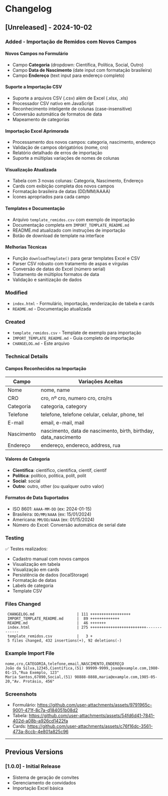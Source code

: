 # Changelog

## [Unreleased] - 2024-10-02

### Added - Importação de Remidos com Novos Campos

#### Novos Campos no Formulário
- Campo **Categoria** (dropdown: Científica, Política, Social, Outro)
- Campo **Data de Nascimento** (date input com formatação brasileira)
- Campo **Endereço** (text input para endereço completo)

#### Suporte a Importação CSV
- Suporte a arquivos CSV (.csv) além de Excel (.xlsx, .xls)
- Processador CSV nativo em JavaScript
- Reconhecimento inteligente de colunas (case-insensitive)
- Conversão automática de formatos de data
- Mapeamento de categorias

#### Importação Excel Aprimorada
- Processamento dos novos campos: categoria, nascimento, endereço
- Validação de campos obrigatórios (nome, cro)
- Relatório detalhado de erros de importação
- Suporte a múltiplas variações de nomes de colunas

#### Visualização Atualizada
- Tabela com 3 novas colunas: Categoria, Nascimento, Endereço
- Cards com exibição completa dos novos campos
- Formatação brasileira de datas (DD/MM/AAAA)
- Ícones apropriados para cada campo

#### Templates e Documentação
- Arquivo `template_remidos.csv` com exemplo de importação
- Documentação completa em `IMPORT_TEMPLATE_README.md`
- README.md atualizado com instruções de importação
- Botão de download de template na interface

#### Melhorias Técnicas
- Função `downloadTemplate()` para gerar templates Excel e CSV
- Parser CSV robusto com tratamento de aspas e vírgulas
- Conversão de datas do Excel (número serial)
- Tratamento de múltiplos formatos de data
- Validação e sanitização de dados

### Modified
- `index.html` - Formulário, importação, renderização de tabela e cards
- `README.md` - Documentação atualizada

### Created
- `template_remidos.csv` - Template de exemplo para importação
- `IMPORT_TEMPLATE_README.md` - Guia completo de importação
- `CHANGELOG.md` - Este arquivo

### Technical Details

#### Campos Reconhecidos na Importação

| Campo | Variações Aceitas |
|-------|-------------------|
| Nome | nome, name |
| CRO | cro, nº cro, numero cro, cro/rs |
| Categoria | categoria, category |
| Telefone | telefone, telefone celular, celular, phone, tel |
| E-mail | email, e-mail, mail |
| Nascimento | nascimento, data de nascimento, birth, birthday, data_nascimento |
| Endereço | endereço, endereco, address, rua |

#### Valores de Categoria

- **Científica**: científico, cientifica, científ, cientif
- **Política**: político, politica, polít, polit  
- **Social**: social
- **Outro**: outro, other (ou qualquer outro valor)

#### Formatos de Data Suportados

- ISO 8601: `AAAA-MM-DD` (ex: 2024-01-15)
- Brasileira: `DD/MM/AAAA` (ex: 15/01/2024)
- Americana: `MM/DD/AAAA` (ex: 01/15/2024)
- Número do Excel: Conversão automática de serial date

### Testing

✅ Testes realizados:
- Cadastro manual com novos campos
- Visualização em tabela
- Visualização em cards
- Persistência de dados (localStorage)
- Formatação de datas
- Labels de categoria
- Template CSV

### Files Changed

```
 CHANGELOG.md                   | 111 ++++++++++++++++++
 IMPORT_TEMPLATE_README.md      |  89 +++++++++++++
 README.md                      |  46 +++++++
 index.html                     | 275 +++++++++++++++++++++++++-------------
 template_remidos.csv           |   3 +
 5 files changed, 432 insertions(+), 92 deletions(-)
```

### Example Import File

```csv
nome,cro,CATEGORIA,telefone,email,NASCIMENTO,ENDEREÇO
João da Silva,12345,Científica,(51) 99999-9999,joao@example.com,1980-01-15,"Rua Exemplo, 123"
Maria Santos,67890,Social,(51) 98888-8888,maria@example.com,1985-05-20,"Av. Protásio, 456"
```

### Screenshots

- Formulário: https://github.com/user-attachments/assets/9791965c-9001-471f-8c7a-d184051b08d2
- Tabela: https://github.com/user-attachments/assets/54fd6d41-7841-402d-a08b-a926cd1422fa
- Cards: https://github.com/user-attachments/assets/c76f16dc-3561-473a-8ccb-4e801a825c96

---

## Previous Versions

### [1.0.0] - Initial Release
- Sistema de geração de convites
- Gerenciamento de convidados
- Importação Excel básica
